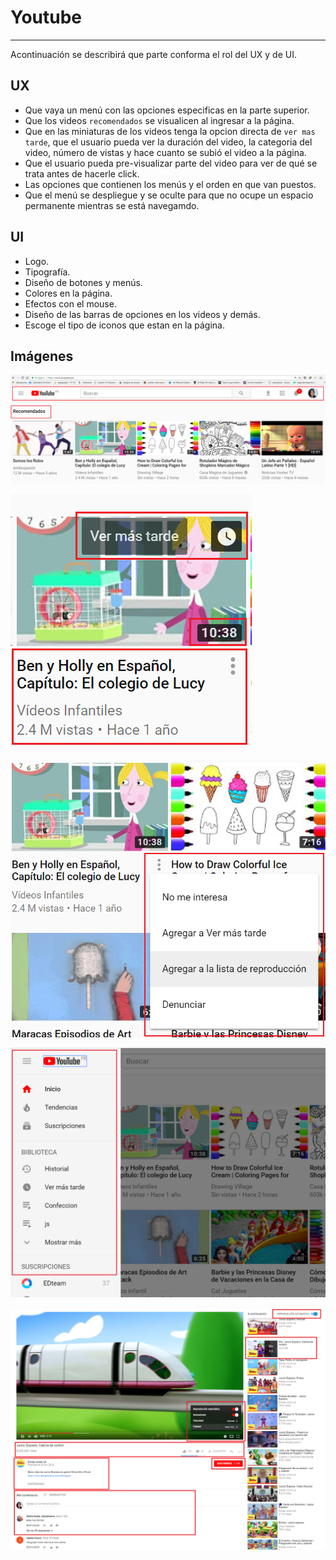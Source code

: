 # Youtube

***

Acontinuación se describirá que parte conforma el rol del UX y de UI.

## UX 

* Que vaya un menú con las opciones especificas en la parte superior.
* Que los videos `recomendados` se visualicen al ingresar a la página.
* Que en las miniaturas de los videos tenga la opcion directa de `ver mas tarde`, 
  que el usuario pueda ver la duración del video, la categoria del video, número de vistas
  y hace cuanto se subió el video a la página.
* Que el usuario pueda pre-visualizar parte del video para ver de qué se trata antes de hacerle click.
* Las opciones que contienen los menús y el orden en que van puestos.
* Que el menú se despliegue y se oculte para que no ocupe un espacio permanente mientras se está navegamdo.

## UI

* Logo.
* Tipografía.
* Diseño de botones y menús.
* Colores en la página.
* Efectos con el mouse.
* Diseño de las barras de opciones en los videos y demás.
* Escoge el tipo de iconos que estan en la página.

## Imágenes

![Youtube](assets/images/youtube.png)

![Youtube](assets/images/youtube2.png)

![Youtube](assets/images/youtube3.png)

![Youtube](assets/images/youtube4.png)

![Youtube](assets/images/youtube5.png)
